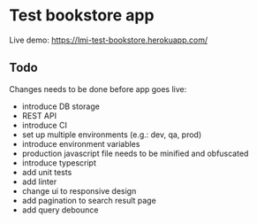 # Test bookstore app
Live demo: https://lmi-test-bookstore.herokuapp.com/

## Todo
Changes needs to be done before app goes live:
- introduce DB storage
- REST API
- introduce CI
- set up multiple environments (e.g.: dev, qa, prod)
- introduce environment variables
- production javascript file needs to be minified and obfuscated
- introduce typescript
- add unit tests
- add linter
- change ui to responsive design
- add pagination to search result page
- add query debounce
